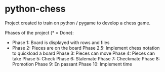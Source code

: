 # python-chess

Project created to train on python / pygame to develop a chess game.

Phases of the project (* = Done):
* Phase 1: Board is displayed with rows and files
* Phase 2: Pieces are on the board
Phase 2.5: Implement chess notation to quickload a board
Phase 3: Pieces can move
Phase 4: Pieces can take
Phase 5: Check
Phase 6: Stalemate
Phase 7: Checkmate
Phase 8: Promotion
Phase 9: En passant
Phase 10: Implement time
